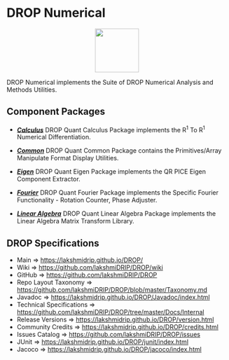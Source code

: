 # DROP Numerical

<p align="center"><img src="https://github.com/lakshmiDRIP/DROP/blob/master/DRIP_Logo.gif?raw=true" width="100"></p>

DROP Numerical implements the Suite of DROP Numerical Analysis and Methods Utilities.


## Component Packages

 * [***Calculus***](https://github.com/lakshmiDRIP/DROP/tree/master/src/main/java/org/drip/numerical/differentiation)
 DROP Quant Calculus Package implements the R<sup>1</sup> To R<sup>1</sup> Numerical Differentiation.

 * [***Common***](https://github.com/lakshmiDRIP/DROP/tree/master/src/main/java/org/drip/numerical/common)
 DROP Quant Common Package contains the Primitives/Array Manipulate Format Display Utilities.

 * [***Eigen***](https://github.com/lakshmiDRIP/DROP/tree/master/src/main/java/org/drip/numerical/eigen)
 DROP Quant Eigen Package implements the QR PICE Eigen Component Extractor.

 * [***Fourier***](https://github.com/lakshmiDRIP/DROP/tree/master/src/main/java/org/drip/numerical/fourier)
 DROP Quant Fourier Package implements the Specific Fourier Functionality - Rotation Counter, Phase Adjuster.

 * [***Linear Algebra***](https://github.com/lakshmiDRIP/DROP/tree/master/src/main/java/org/drip/numerical/linearalgebra)
 DROP Quant Linear Algebra Package implements the Linear Algebra Matrix Transform Library.


## DROP Specifications

 * Main                     => https://lakshmidrip.github.io/DROP/
 * Wiki                     => https://github.com/lakshmiDRIP/DROP/wiki
 * GitHub                   => https://github.com/lakshmiDRIP/DROP
 * Repo Layout Taxonomy     => https://github.com/lakshmiDRIP/DROP/blob/master/Taxonomy.md
 * Javadoc                  => https://lakshmidrip.github.io/DROP/Javadoc/index.html
 * Technical Specifications => https://github.com/lakshmiDRIP/DROP/tree/master/Docs/Internal
 * Release Versions         => https://lakshmidrip.github.io/DROP/version.html
 * Community Credits        => https://lakshmidrip.github.io/DROP/credits.html
 * Issues Catalog           => https://github.com/lakshmiDRIP/DROP/issues
 * JUnit                    => https://lakshmidrip.github.io/DROP/junit/index.html
 * Jacoco                   => https://lakshmidrip.github.io/DROP/jacoco/index.html
